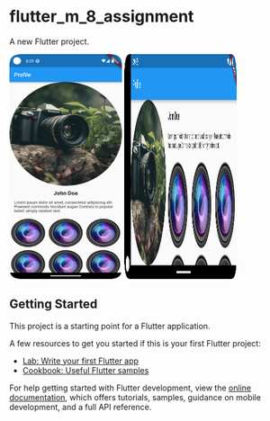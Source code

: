 # flutter_m_8_assignment

A new Flutter project.

<img src="https://github.com/nazimfeni/flutter_m_8_assignment/blob/master/screenshot/potrait.png" width="200" height="400" alt="Potrait image">
<img src="https://github.com/nazimfeni/flutter_m_8_assignment/blob/master/screenshot/landscape.png" width="200" height="400" alt="Landscape image">


## Getting Started

This project is a starting point for a Flutter application.

A few resources to get you started if this is your first Flutter project:

- [Lab: Write your first Flutter app](https://docs.flutter.dev/get-started/codelab)
- [Cookbook: Useful Flutter samples](https://docs.flutter.dev/cookbook)

For help getting started with Flutter development, view the
[online documentation](https://docs.flutter.dev/), which offers tutorials,
samples, guidance on mobile development, and a full API reference.
